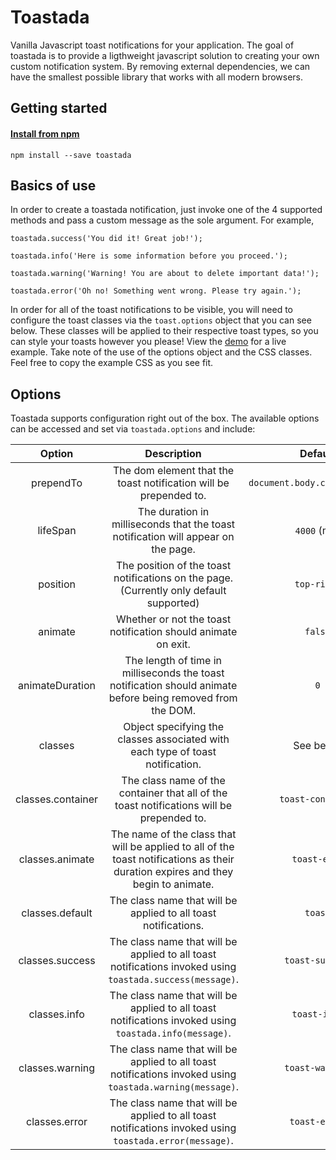 # Toastada
Vanilla Javascript toast notifications for your application. The goal of toastada is to provide a ligthweight javascript solution to creating your own custom notification system. By removing external dependencies, we can have the smallest possible library that works with all modern browsers.

## Getting started
#### [Install from npm](https://www.npmjs.com/package/toastada)
```
npm install --save toastada
```

## Basics of use
In order to create a toastada notification, just invoke one of the 4 supported methods and pass a custom message as the sole argument. For example,
```
toastada.success('You did it! Great job!');

toastada.info('Here is some information before you proceed.');

toastada.warning('Warning! You are about to delete important data!');

toastada.error('Oh no! Something went wrong. Please try again.');
```
In order for all of the toast notifications to be visible, you will need to configure the toast classes via the `toast.options` object that you can see below. These classes will be applied to their respective toast types, so you can style your toasts however you please! View the [demo](http://adamkarb.github.io/toastada-demo) for a live example. Take note of the use of the options object and the CSS classes. Feel free to copy the example CSS as you see fit.

## Options
Toastada supports configuration right out of the box.  The available options can be accessed and set via `toastada.options` and include:

| Option   | Description | Default  |
|:-------------:|:-------------:|:-----:|
| prependTo     | The dom element that the toast notification will be prepended to. | `document.body.childNodes[0]` |
|  lifeSpan  | The duration in milliseconds that the toast notification will appear on the page.      |   `4000` (ms) |
| position | The position of the toast notifications on the page.  (Currently only default supported) | `top-right` |
| animate | Whether or not the toast notification should animate on exit. | `false` |
| animateDuration | The length of time in milliseconds the toast notification should animate before being removed from the DOM. | `0` |
| classes | Object specifying the classes associated with each type of toast notification. | See below |
| classes.container | The class name of the container that all of the toast notifications will be prepended to. | `toast-container` |
| classes.animate | The name of the class that will be applied to all of the toast notifications as their duration expires and they begin to animate. | `toast-exit` |
| classes.default | The class name that will be applied to all toast notifications. | `toast` |
| classes.success | The class name that will be applied to all toast notifications invoked using `toastada.success(message)`. | `toast-success` |
| classes.info | The class name that will be applied to all toast notifications invoked using `toastada.info(message)`. | `toast-info` |
| classes.warning | The class name that will be applied to all toast notifications invoked using `toastada.warning(message)`. | `toast-warning` |
| classes.error | The class name that will be applied to all toast notifications invoked using `toastada.error(message)`. | `toast-error` |
